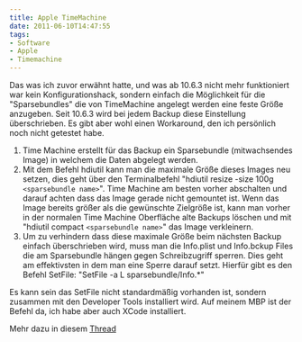 ```yaml
---
title: Apple TimeMachine
date: 2011-06-10T14:47:55
tags:
- Software
- Apple
- Timemachine
---
```


Das was ich zuvor erwähnt hatte, und was ab 10.6.3 nicht mehr funktioniert
war kein Konfigurationshack, sondern einfach die Möglichkeit für die
"Sparsebundles" die von TimeMachine angelegt werden eine feste Größe
anzugeben. Seit 10.6.3 wird bei jedem Backup diese Einstellung
überschrieben. Es gibt aber wohl einen Workaround, den ich persönlich noch
nicht getestet habe.

1. Time Machine erstellt für das Backup ein Sparsebundle (mitwachsendes
   Image) in welchem die Daten abgelegt werden.
2. Mit dem Befehl hdiutil kann man die maximale Größe dieses Images neu
   setzen, dies geht über den Terminalbefehl "hdiutil resize -size 100g
   `<sparsebundle name>`". Time Machine am besten vorher abschalten und darauf
   achten dass das Image gerade nicht gemountet ist. Wenn das Image bereits
   größer als die gewünschte Zielgröße ist, kann man vorher in der normalen
   Time Machine Oberfläche alte Backups löschen und mit "hdiutil compact
   `<sparsebundle name>`" das Image verkleinern.
3. Um zu verhindern dass diese maximale Größe beim nächsten Backup einfach
   überschrieben wird, muss man die Info.plist und Info.bckup Files die am
   Sparsebundle hängen gegen Schreibzugriff sperren. Dies geht am
   effektivsten in dem man eine Sperre darauf setzt. Hierfür gibt es den
   Befehl SetFile: "SetFile -a L sparsebundle/Info.*"

Es kann sein das SetFile nicht standardmäßig vorhanden ist, sondern
zusammen mit den Developer Tools installiert wird. Auf meinem MBP ist der
Befehl da, ich habe aber auch XCode installiert.

Mehr dazu in diesem [Thread](http://discussions.apple.com/thread....readID=2383738)
